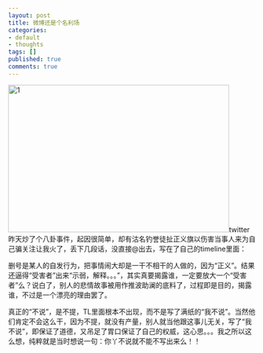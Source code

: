 ```yaml
---
layout: post
title: 微博还是个名利场
categories:
- default
- thoughts
tags: []
published: true
comments: true
---
```

<p><img class="alignnone" title="1" src="http://www.wlmqwb.com/2930/2931/2934/201006/W020100624576374817096.jpg" alt="1" width="450" height="300" />twitter昨天炒了个八卦事件，起因很简单，却有沽名钓誉徒扯正义旗以伤害当事人来为自己骗关注让我火了，丢下几段话，没直接@出去，写在了自己的timeline里面：</p>

<p>删号是某人的自发行为，把事情闹大却是一干不相干的人做的，因为“正义”。结果还逼得“受害者”出来“示弱，解释。。。”，其实真要揭露谁，一定要放大一个“受害者”么？说白了，别人的悲情故事被用作推波助澜的底料了，过程即是目的，揭露谁，不过是一个漂亮的理由罢了。</p>

<p>真正的“不说”，是不提，TL里面根本不出现，而不是写了满纸的“我不说”。当然他们肯定不会这么干，因为不提，就没有产量，别人就当他跟这事儿无关，写了“我不说”，即保证了道德，又吊足了胃口保证了自己的权威，这心思。。。我之所以这么想，纯粹就是当时想说一句：你丫不说就不能不写出来么！！</p>
